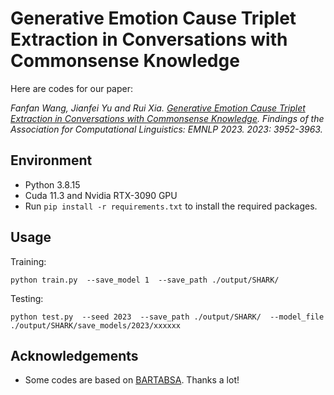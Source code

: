 # Generative Emotion Cause Triplet Extraction in Conversations with Commonsense Knowledge

Here are codes for our paper: 

*Fanfan Wang, Jianfei Yu and Rui Xia. [Generative Emotion Cause Triplet Extraction in Conversations with Commonsense Knowledge](https://aclanthology.org/2023.findings-emnlp.260). Findings of the Association for Computational Linguistics: EMNLP 2023. 2023: 3952-3963.*

## Environment

- Python 3.8.15
- Cuda 11.3 and Nvidia RTX-3090 GPU
- Run `pip install -r requirements.txt` to install the required packages.

## Usage

Training:

```
python train.py  --save_model 1  --save_path ./output/SHARK/
```

Testing:

```
python test.py  --seed 2023  --save_path ./output/SHARK/  --model_file ./output/SHARK/save_models/2023/xxxxxx
```

## Acknowledgements

- Some codes are based on [BARTABSA](https://github.com/yhcc/BARTABSA). Thanks a lot!

